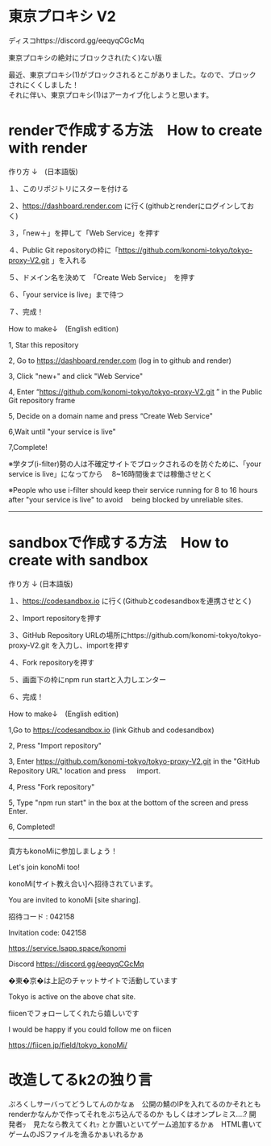 # 東京プロキシ V2

ディスコhttps://discord.gg/eeqyqCGcMq

東京プロキシの絶対にブロックされ(たく)ない版

最近、東京プロキシ(1)がブロックされるとこがありました。なので、ブロックされにくくしました！<br>
それに伴い、東京プロキシ(1)はアーカイブ化しようと思います。


# renderで作成する方法　How to create with render

作り方 ↓　(日本語版)

１、このリポジトリにスターを付ける

２、https://dashboard.render.com
に行く(githubとrenderにログインしておく)

３，「new＋」を押して「Web Service」を押す

４、Public Git repositoryの枠に「https://github.com/konomi-tokyo/tokyo-proxy-V2.git
」を入れる

５、ドメイン名を決めて　「Create Web Service」　を押す

６、「your service is live」まで待つ

７、完成！

 How to make↓　(English edition)

1, Star this repository 

2, Go to https://dashboard.render.com
(log in to github and render)

3, Click "new+" and click "Web Service"

4, Enter “https://github.com/konomi-tokyo/tokyo-proxy-V2.git
” in the Public Git repository frame

5, Decide on a domain name and press “Create Web Service"

6,Wait until "your service is live"

7,Complete!

※学タブ(i-filter)勢の人は不確定サイトでブロックされるのを防ぐために、「your service is live」になってから
　8~16時間後までは稼働させとく

 ※People who use i-filter should keep their service running for 8 to 16 hours after "your service is live" to avoid 
 　being blocked by unreliable sites.

-----------------------------------------------------------------------------

  # sandboxで作成する方法　How to create with sandbox

  作り方 ↓ (日本語版)
  
  １、https://codesandbox.io
  に行く(Githubとcodesandboxを連携させとく)

  ２、Import repositoryを押す

  ３、GitHub Repository URLの場所にhttps://github.com/konomi-tokyo/tokyo-proxy-V2.git
  を入力し、importを押す

  ４、Fork repositoryを押す
  
  ５、画面下の枠にnpm run startと入力しエンター

  ６、完成！

   How to make↓　(English edition)

1,Go to https://codesandbox.io
(link Github and codesandbox)

2, Press "Import repository"

3, Enter https://github.com/konomi-tokyo/tokyo-proxy-V2.git
in the "GitHub Repository URL" location and press
　 import.

4, Press "Fork repository"

5, Type "npm run start" in the box at the bottom of the screen and press Enter.

6, Completed!

--------------------------------------------------------------
貴方もkonoMiに参加しましょう！

Let's join konoMi too!

konoMi[サイト教え合い]へ招待されています。

You are invited to konoMi [site sharing].

招待コード : 042158 

Invitation code: 042158

https://service.lsapp.space/konomi

Discord
https://discord.gg/eeqyqCGcMq

�東�京�は上記のチャットサイトで活動しています 

Tokyo is active on the above chat site.

fiicenでフォローしてくれたら嬉しいです

I would be happy if you could follow me on fiicen

https://fiicen.jp/field/tokyo_konoMi/

# 改造してるk2の独り言
ぷろくしサーバってどうしてんのかなぁ　公開の鯖のIPを入れてるのかそれともrenderかなんかで作ってそれをぶち込んでるのか
もしくはオンプレミス....?
開発者ｯ　見たなら教えてくれｯ
とか置いといてゲーム追加するかぁ　HTML書いて　ゲームのJSファイルを漁るかぁいれるかぁ
